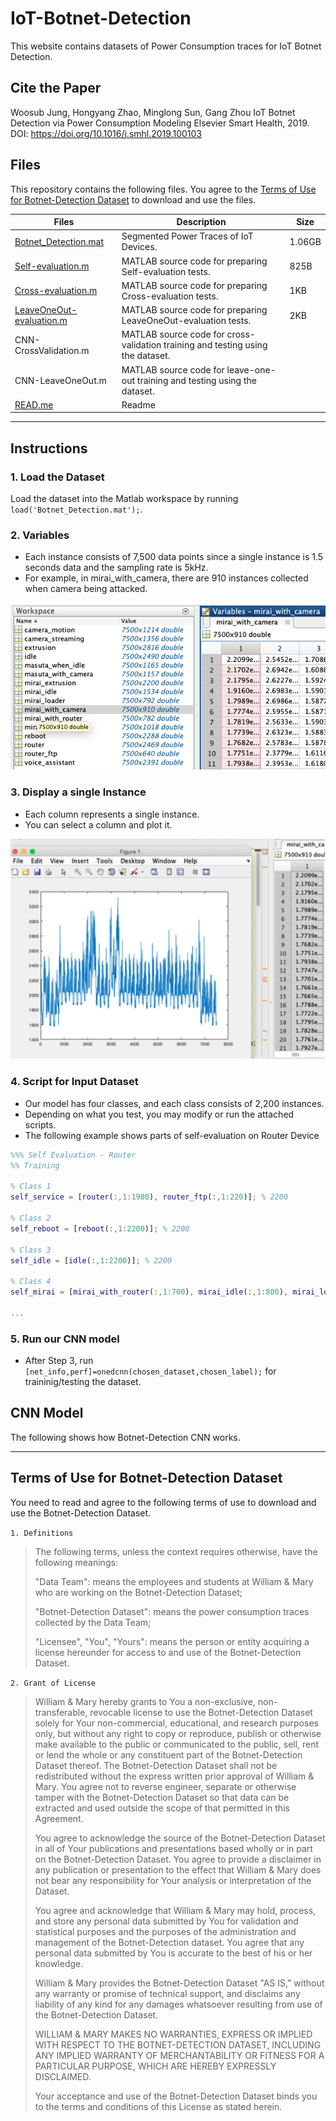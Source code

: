 # IoT-Botnet-Detection

This website contains datasets of Power Consumption traces for IoT Botnet Detection.


## Cite the Paper

Woosub Jung, Hongyang Zhao, Minglong Sun, Gang Zhou
IoT Botnet Detection via Power Consumption Modeling
Elsevier Smart Health, 2019. DOI: https://doi.org/10.1016/j.smhl.2019.100103


## Files

This repository contains the following files. You agree to the [Terms of Use for Botnet-Detection Dataset](#terms-of-use-for-botnet-detection-dataset) to download and use the files.

| Files   | Description | Size |
| ------- | ----------- | ---- |
| [Botnet_Detection.mat](https://drive.google.com/file/d/1LSLPUBZJIRWWAOmC7DUyxTgWG1pMZxnF/view?usp=sharing)   | Segmented Power Traces of IoT Devices. |  1.06GB    |
| [Self-evaluation.m](https://github.com/woossup/IoT-Botnet-Detection/blob/master/Scripts/Self-evaluation.m) | MATLAB source code for preparing Self-evaluation tests.  | 825B     |
| [Cross-evaluation.m](https://github.com/woossup/IoT-Botnet-Detection/blob/master/Scripts/Cross-evaluation.m) | MATLAB source code for preparing Cross-evaluation tests.  | 1KB     |
| [LeaveOneOut-evaluation.m](https://github.com/woossup/IoT-Botnet-Detection/blob/master/Scripts/LeaveOneOut-evaluation.m) | MATLAB source code for preparing LeaveOneOut-evaluation tests.  |  2KB    |
| CNN-CrossValidation.m | MATLAB source code for cross-validation training and testing using the dataset. |      |
| CNN-LeaveOneOut.m | MATLAB source code for leave-one-out training and testing using the dataset. |      |
| [READ.me](https://github.com/woossup/IoT-Botnet-Detection/blob/master/README.md) | Readme      |      |

------

## Instructions

### 1. Load the Dataset

Load the dataset into the Matlab workspace by running `load('Botnet_Detection.mat');`. 

### 2. Variables

- Each instance consists of 7,500 data points since a single instance is 1.5 seconds data and the sampling rate is 5kHz.
- For example, in mirai_with_camera, there are 910 instances collected when camera being attacked.

![variables](https://github.com/woossup/IoT-Botnet-Detection/blob/master/Instructions/variables.png?raw=true)

### 3. Display a single Instance

- Each column represents a single instance.
- You can select a column and plot it.

![instance](https://github.com/woossup/IoT-Botnet-Detection/blob/master/Instructions/instance.png?raw=true)

### 4. Script for Input Dataset

- Our model has four classes, and each class consists of 2,200 instances. 
- Depending on what you test, you may modify or run the attached scripts.
- The following example shows parts of self-evaluation on Router Device

```matlab
%%% Self Evaluation - Router
%% Training

% Class 1
self_service = [router(:,1:1980), router_ftp(:,1:220)]; % 2200

% Class 2
self_reboot = [reboot(:,1:2200)]; % 2200

% Class 3
self_idle = [idle(:,1:2200)]; % 2200

% Class 4
self_mirai = [mirai_with_router(:,1:700), mirai_idle(:,1:800), mirai_loader(:,1:700) ];  % 2200

...
```

### 5. Run our CNN model

- After Step 3, run `[net_info,perf]=onedcnn(chosen_dataset,chosen_label);` for traininig/testing the dataset.


## CNN Model

The following shows how Botnet-Detection CNN works.


------
## Terms of Use for Botnet-Detection Dataset

You need to read and agree to the following terms of use to download and use the Botnet-Detection Dataset.

`1. Definitions`

>The following terms, unless the context requires otherwise, have the following meanings:
>
>"Data Team": means the employees and students at William & Mary who are working on the Botnet-Detection Dataset;
>
>"Botnet-Detection Dataset": means the power consumption traces collected by the Data Team;
>
>"Licensee", "You", "Yours": means the person or entity acquiring a license hereunder for access to and use of the Botnet-Detection Dataset.


`2. Grant of License`

>William & Mary hereby grants to You a non-exclusive, non-transferable, revocable license to use the Botnet-Detection Dataset solely for Your non-commercial, educational, and research purposes only, but without any right to copy or reproduce, publish or otherwise make available to the public or communicated to the public, sell, rent or lend the whole or any constituent part of the Botnet-Detection Dataset thereof. The Botnet-Detection Dataset shall not be redistributed without the express written prior approval of William & Mary. You agree not to reverse engineer, separate or otherwise tamper with the Botnet-Detection Dataset so that data can be extracted and used outside the scope of that permitted in this Agreement.
>
>You agree to acknowledge the source of the Botnet-Detection Dataset in all of Your publications and presentations based wholly or in part on the Botnet-Detection Dataset. You agree to provide a disclaimer in any publication or presentation to the effect that William & Mary does not bear any responsibility for Your analysis or interpretation of the Dataset.
>
>You agree and acknowledge that William & Mary may hold, process, and store any personal data submitted by You for validation and statistical purposes and the purposes of the administration and management of the Botnet-Detection dataset. You agree that any personal data submitted by You is accurate to the best of his or her knowledge.
>
>William & Mary provides the Botnet-Detection Dataset "AS IS," without any warranty or promise of technical support, and disclaims any liability of any kind for any damages whatsoever resulting from use of the Botnet-Detection Dataset.
>
>WILLIAM & MARY MAKES NO WARRANTIES, EXPRESS OR IMPLIED WITH RESPECT TO THE BOTNET-DETECTION DATASET, INCLUDING ANY IMPLIED WARRANTY OF MERCHANTABILITY OR FITNESS FOR A PARTICULAR PURPOSE, WHICH ARE HEREBY EXPRESSLY DISCLAIMED.
>
>Your acceptance and use of the Botnet-Detection Dataset binds you to the terms and conditions of this License as stated herein.
